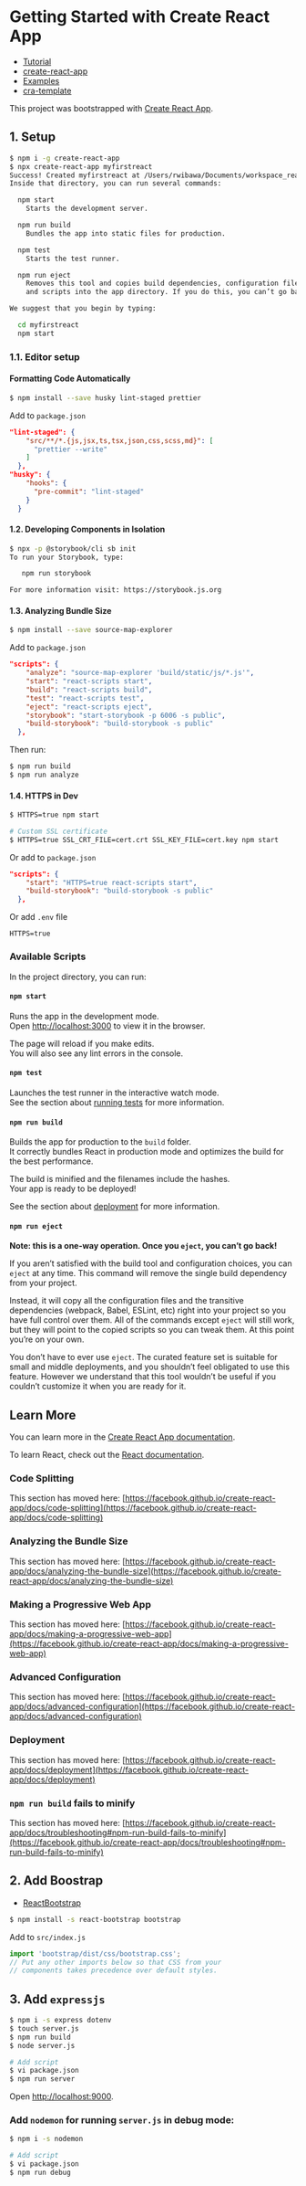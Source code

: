 # Getting Started with Create React App
* [Tutorial](https://www.w3schools.com/react/default.asp)
* [create-react-app](https://create-react-app.dev/docs/getting-started)
* [Examples](https://reactjs.org/community/examples.html)
* [cra-template](https://www.npmjs.com/search?q=cra-template-*)

This project was bootstrapped with [Create React App](https://github.com/facebook/create-react-app).

## 1. Setup
```bash
$ npm i -g create-react-app
$ npx create-react-app myfirstreact
Success! Created myfirstreact at /Users/rwibawa/Documents/workspace_reactjs/myfirstreact
Inside that directory, you can run several commands:

  npm start
    Starts the development server.

  npm run build
    Bundles the app into static files for production.

  npm test
    Starts the test runner.

  npm run eject
    Removes this tool and copies build dependencies, configuration files
    and scripts into the app directory. If you do this, you can’t go back!

We suggest that you begin by typing:

  cd myfirstreact
  npm start
```

### 1.1. Editor setup

#### Formatting Code Automatically
```bash
$ npm install --save husky lint-staged prettier
```

Add to `package.json`
```json
"lint-staged": {
    "src/**/*.{js,jsx,ts,tsx,json,css,scss,md}": [
      "prettier --write"
    ]
  },
"husky": {
    "hooks": {
      "pre-commit": "lint-staged"
    }
  }
```

#### 1.2. Developing Components in Isolation
```bash
$ npx -p @storybook/cli sb init
To run your Storybook, type:

   npm run storybook 

For more information visit: https://storybook.js.org

```

#### 1.3. Analyzing Bundle Size
```bash
$ npm install --save source-map-explorer
```

Add to `package.json`
```json
"scripts": {
    "analyze": "source-map-explorer 'build/static/js/*.js'",
    "start": "react-scripts start",
    "build": "react-scripts build",
    "test": "react-scripts test",
    "eject": "react-scripts eject",
    "storybook": "start-storybook -p 6006 -s public",
    "build-storybook": "build-storybook -s public"
  },
```

Then run:
```bash
$ npm run build
$ npm run analyze
```

#### 1.4. HTTPS in Dev
```bash
$ HTTPS=true npm start

# Custom SSL certificate
$ HTTPS=true SSL_CRT_FILE=cert.crt SSL_KEY_FILE=cert.key npm start
```

Or add to `package.json`
```json
"scripts": {
    "start": "HTTPS=true react-scripts start",
    "build-storybook": "build-storybook -s public"
  },
```

Or add `.env` file
```
HTTPS=true 
```

### Available Scripts

In the project directory, you can run:

#### `npm start`

Runs the app in the development mode.\
Open [http://localhost:3000](http://localhost:3000) to view it in the browser.

The page will reload if you make edits.\
You will also see any lint errors in the console.

#### `npm test`

Launches the test runner in the interactive watch mode.\
See the section about [running tests](https://facebook.github.io/create-react-app/docs/running-tests) for more information.

#### `npm run build`

Builds the app for production to the `build` folder.\
It correctly bundles React in production mode and optimizes the build for the best performance.

The build is minified and the filenames include the hashes.\
Your app is ready to be deployed!

See the section about [deployment](https://facebook.github.io/create-react-app/docs/deployment) for more information.

#### `npm run eject`

**Note: this is a one-way operation. Once you `eject`, you can’t go back!**

If you aren’t satisfied with the build tool and configuration choices, you can `eject` at any time. This command will remove the single build dependency from your project.

Instead, it will copy all the configuration files and the transitive dependencies (webpack, Babel, ESLint, etc) right into your project so you have full control over them. All of the commands except `eject` will still work, but they will point to the copied scripts so you can tweak them. At this point you’re on your own.

You don’t have to ever use `eject`. The curated feature set is suitable for small and middle deployments, and you shouldn’t feel obligated to use this feature. However we understand that this tool wouldn’t be useful if you couldn’t customize it when you are ready for it.

## Learn More

You can learn more in the [Create React App documentation](https://facebook.github.io/create-react-app/docs/getting-started).

To learn React, check out the [React documentation](https://reactjs.org/).

### Code Splitting

This section has moved here: [https://facebook.github.io/create-react-app/docs/code-splitting](https://facebook.github.io/create-react-app/docs/code-splitting)

### Analyzing the Bundle Size

This section has moved here: [https://facebook.github.io/create-react-app/docs/analyzing-the-bundle-size](https://facebook.github.io/create-react-app/docs/analyzing-the-bundle-size)

### Making a Progressive Web App

This section has moved here: [https://facebook.github.io/create-react-app/docs/making-a-progressive-web-app](https://facebook.github.io/create-react-app/docs/making-a-progressive-web-app)

### Advanced Configuration

This section has moved here: [https://facebook.github.io/create-react-app/docs/advanced-configuration](https://facebook.github.io/create-react-app/docs/advanced-configuration)

### Deployment

This section has moved here: [https://facebook.github.io/create-react-app/docs/deployment](https://facebook.github.io/create-react-app/docs/deployment)

### `npm run build` fails to minify

This section has moved here: [https://facebook.github.io/create-react-app/docs/troubleshooting#npm-run-build-fails-to-minify](https://facebook.github.io/create-react-app/docs/troubleshooting#npm-run-build-fails-to-minify)


## 2. Add Boostrap
* [ReactBootstrap](https://react-bootstrap.netlify.app/getting-started/introduction/)

```bash
$ npm install -s react-bootstrap bootstrap
```

Add to `src/index.js`
```js
import 'bootstrap/dist/css/bootstrap.css';
// Put any other imports below so that CSS from your
// components takes precedence over default styles.
```

## 3. Add `expressjs`
```bash
$ npm i -s express dotenv
$ touch server.js
$ npm run build
$ node server.js

# Add script
$ vi package.json
$ npm run server
```

Open [http://localhost:9000](http://localhost:9000).

### Add `nodemon` for running `server.js` in debug mode:
```bash
$ npm i -s nodemon

# Add script
$ vi package.json
$ npm run debug
```